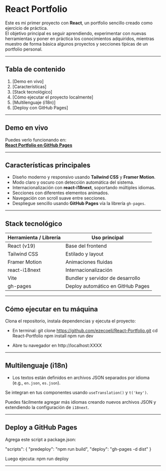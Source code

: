 # React Portfolio

Este es mi primer proyecto con **React**, un portfolio sencillo creado como ejercicio de práctica.  
El objetivo principal es seguir aprendiendo, experimentar con nuevas herramientas y poner en práctica los conocimientos adquiridos, mientras muestro de forma básica algunos proyectos y secciones típicas de un portfolio personal.

---

## Tabla de contenido
1. [Demo en vivo]
2. [Características]
3. [Stack tecnológico]
4. [Cómo ejecutar el proyecto localmente]
5. [Multilenguaje (i18n)]
6. [Deploy con GitHub Pages]

---

## Demo en vivo
Puedes verlo funcionando en:  
**[React Portfolio en GitHub Pages](https://ezecoeli.github.io/React-Portfolio)**

---

## Características principales
- Diseño moderno y responsivo usando **Tailwind CSS** y **Framer Motion**.  
- Modo claro y oscuro con detección automática del sistema.  
- Internacionalización con **react-i18next**, soportando múltiples idiomas.  
- Secciones con diferentes elementos animados.   
- Navegación con scroll suave entre secciones.  
- Despliegue sencillo usando **GitHub Pages** vía la librería `gh-pages`.

---

## Stack tecnológico
| Herramienta / Librería | Uso principal |
|------------------------|---------------|
| React (v19)            | Base del frontend |
| Tailwind CSS           | Estilado y layout |
| Framer Motion          | Animaciones fluidas |
| react-i18next          | Internacionalización |
| Vite                   | Bundler y servidor de desarrollo |
| gh-pages               | Deploy automático en GitHub Pages |

---

## Cómo ejecutar en tu máquina

Clona el repositorio, instala dependencias y ejecuta el proyecto:

- En terminal:
git clone https://github.com/ezecoeli/React-Portfolio.git
cd React-Portfolio
npm install
npm run dev

- Abre tu navegador en http://localhost:XXXX

---

## Multilenguaje (i18n)

- Los textos están definidos en archivos JSON separados por idioma (e.g., `en.json`, `es.json`).

Se integran en tus componentes usando `useTranslation()` y `t('key')`.

Puedes fácilmente agregar más idiomas creando nuevos archivos JSON y extendiendo la configuración de `i18next`.

---

## Deploy a GitHub Pages

Agrega este script a package.json:

"scripts": {
  "predeploy": "npm run build",
  "deploy": "gh-pages -d dist"
}

Luego ejecuta:
npm run deploy

---


